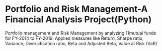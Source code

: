 # Portfolio and Risk Management-A Financial Analysis Project(Python)
Portfolio management and Risk Management by analyzing 11mutual funds for FY-2014 to FY-2019. Applied measures like Return, Sharpe ratio, Variance, Diversification ratio, Beta and Adjusted Beta, Value at Risk (VaR)
